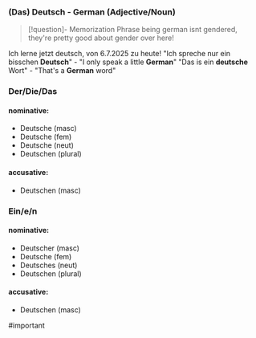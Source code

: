 ### (Das) Deutsch - German   (Adjective/Noun)

> [!question]- Memorization Phrase
> being german isnt gendered, they're pretty good about gender over here!

Ich lerne jetzt deutsch, von 6.7.2025 zu heute!
"Ich spreche nur ein bisschen **Deutsch**" - "I only speak a little **German**"
"Das is ein **deutsche** Wort" - "That's a **German** word"
### Der/Die/Das
#### nominative:
* Deutsche (masc)
* Deutsche (fem)
* Deutsche (neut)
* Deutschen (plural)
#### accusative:
* Deutschen (masc)


### Ein/e/n
#### nominative:
* Deutscher (masc)
* Deutsche (fem)
* Deutsches (neut)
* Deutschen (plural)
#### accusative:
* Deutschen (masc)



#important 